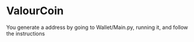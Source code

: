 # ValourCoin
You generate a address by going to Wallet/Main.py, running it, and follow the instructions

